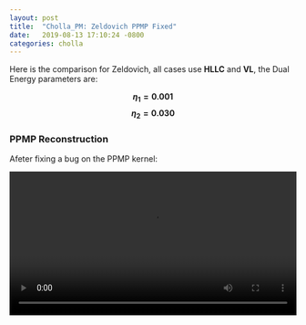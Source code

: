 ```yaml
---
layout: post
title:  "Cholla_PM: Zeldovich PPMP Fixed"
date:   2019-08-13 17:10:24 -0800
categories: cholla
---
```


Here is the comparison for Zeldovich, all cases use **HLLC**  and  **VL**, the Dual Energy parameters are:

**$$\eta_1 = 0.001 $$**  **$$\eta_2 = 0.030 $$**


### PPMP Reconstruction

Afeter fixing a bug on the PPMP kernel:

<div style="text-align: center">
<video src="{{ site.url }}assets/videos/zeldovich_PPMP_fixed.mp4" width="100%"  height="auto" controls preload> </video>
</div>
